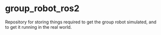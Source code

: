 # group_robot_ros2
Repository for storing things required to get the group robot simulated, and to get it running in the real world.
